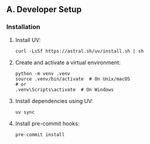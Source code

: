# <Project Name>

## A. Developer Setup

### Installation

1. Install UV:

   ```
   curl -LsSf https://astral.sh/uv/install.sh | sh
   ```

2. Create and activate a virtual environment:

   ```
   python -m venv .venv
   source .venv/bin/activate  # On Unix/macOS
   # or
   .venv\Scripts\activate  # On Windows
   ```

3. Install dependencies using UV:

   ```
   uv sync
   ```

4. Install pre-commit hooks:

   ```
   pre-commit install
   ```
